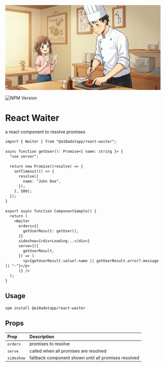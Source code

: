 <img src="assets/image.jpg" alt="react-waiter" width="500" height="273">

![NPM Version](https://img.shields.io/npm/v/%40a10adotapp%2Freact-waiter)

# React Waiter

a react component to resolve promises

```tsx
import { Waiter } from "@a10adotapp/react-waiter";

async function getUser(): Promise<{ name: string }> {
  "use server";

  return new Promise((resolve) => {
    setTimeout(() => {
      resolve({
        name: "John Doe",
      });
    }, 500);
  });
}

export async function ComponentSample() {
  return (
    <Waiter
      orders={{
        getUserResult: getUser(),
      }}
      sideshow={<div>Loading...</div>}
      serve={({
        getUserResult,
      }) => (
        <p>{getUserResult.value?.name || getUserResult.error?.message || "-"}</p>
      )} />
  );
}
```

## Usage

```shell
npm install @a10adotapp/react-waiter
```

## Props

| Prop | Description |
| :-- | :-- |
| `orders` | promises to resolve |
| `serve` | called when all promises are resolved |
| `sideshow` | fallback component shown until all promises resolved |
